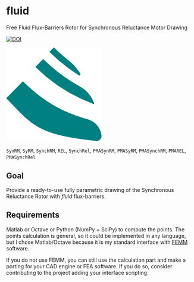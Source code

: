 # fluid

Free Fluid Flux-Barriers Rotor for Synchronous Reluctance Motor Drawing

[![DOI](https://zenodo.org/badge/123190369.svg)](https://zenodo.org/badge/latestdoi/123190369)

<img src="doc/gfx/3b.png" width="256">

`SynRM`, `SyRM`, `SynchRM`, `REL`, `SynchRel`,
`PMASynRM`, `PMASyRM`, `PMASynchRM`, `PMAREL`, `PMASynchRel`


## Goal

Provide a ready-to-use fully parametric drawing of the
Synchronous Reluctance Rotor with *fluid* flux-barriers.



## Requirements

Matlab or Octave or Python (NumPy + SciPy) to compute the points. 
The points calculation is general, so it could be implemented in any
language, but I chose Matlab/Octave because it is my standard 
interface with [FEMM](http://www.femm.info) software.

If you do not use FEMM, you can still use the calculation part and
make a porting for your CAD engine or FEA software.
If you do so, consider contributing to the project adding your 
interface scripting.

